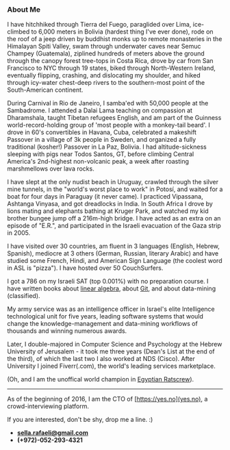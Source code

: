 ### About Me

I have hitchhiked through Tierra del Fuego, paraglided over Lima, ice-climbed to 6,000 meters in Bolivia (hardest thing I've ever done), rode on the roof of a jeep driven by buddhist monks up to remote monasteries in the Himalayan Spiti Valley, swam through underwater caves near Semuc Champey (Guatemala), ziplined hundreds of meters above the ground through the canopy forest tree-tops in Costa Rica, drove by car from San Francisco to NYC through 19 states, biked through North-Western Ireland, eventually flipping, crashing, and dislocating my shoulder, and hiked through icy-water chest-deep rivers to the southern-most point of the South-American continent. 

During Carnival in Rio de Janeiro, I samba'ed with 50,000 people at the Sambadrome. I attended a Dalai Lama teaching on compassion at Dharamshala, taught Tibetan refugees English, and am part of the Guinness world-record-holding group of 'most people with a monkey-tail beard'. I drove in 60's convertibles in Havana, Cuba, celebrated a makeshift Passover in a village of 3k people in Sweden, and organized a fully traditional (kosher!) Passover in La Paz, Bolivia. I had altitude-sickness sleeping with pigs near Todos Santos, GT, before climbing Central America's 2nd-highest non-volcanic peak, a week after roasting marshmellows over lava rocks. 

I have slept at the only nudist beach in Uruguay, crawled through the silver mine tunnels, in the "world's worst place to work" in Potosí, and waited for a boat for four days in Paraguay (it never came). I practiced Vipassana, Ashtanga Vinyasa, and got dreadlocks in India. In South Africa I drove by lions mating and elephants bathing at Kruger Park, and watched my kid brother bungee jump off a 216m-high bridge. I have acted as an extra on an episode of "E.R.", and participated in the Israeli evacuation of the Gaza strip in 2005. 

I have visited over 30 countries, am fluent in 3 languages (English, Hebrew, Spanish), mediocre at 3 others (German, Russian, literary Arabic) and have studied some French, Hindi, and American Sign Language (the coolest word in ASL is "pizza"). I have hosted over 50 CouchSurfers.

I got a 786 on my Israeli SAT (top 0.001%) with no preparation course. I have written books about  [linear algebra](https://sites.google.com/site/linearit1hujibook/), about [Git](http://sellarafaeli.wordpress.com/2014/03/23/git-sandbox-book/), and about data-mining (classified).

My army service was as an intelligence officer in Israel's elite Intelligence technological unit for five years, leading software systems that would change the knowledge-management and data-mining workflows of thousands and winning numerous awards. 

Later, I double-majored in Computer Science and Psychology at the Hebrew University of Jerusalem - it took me three years (Dean's List at the end of the third), of which the last two I also worked at NDS (Cisco). After University I joined Fiverr(.com), the world's leading services marketplace. 

(Oh, and I am the unoffical world champion in [Egyptian Ratscrew](http://en.wikipedia.org/wiki/Egyptian_Ratscrew)). 

- - - - 

As of the beginning of 2016, I am the CTO of [https://yes.no](yes.no), a crowd-interviewing platform. 

If you are interested, don't be shy, drop me a line. :) 

* **sella.rafaeli@gmail.com**
* **(+972)-052-293-4321**